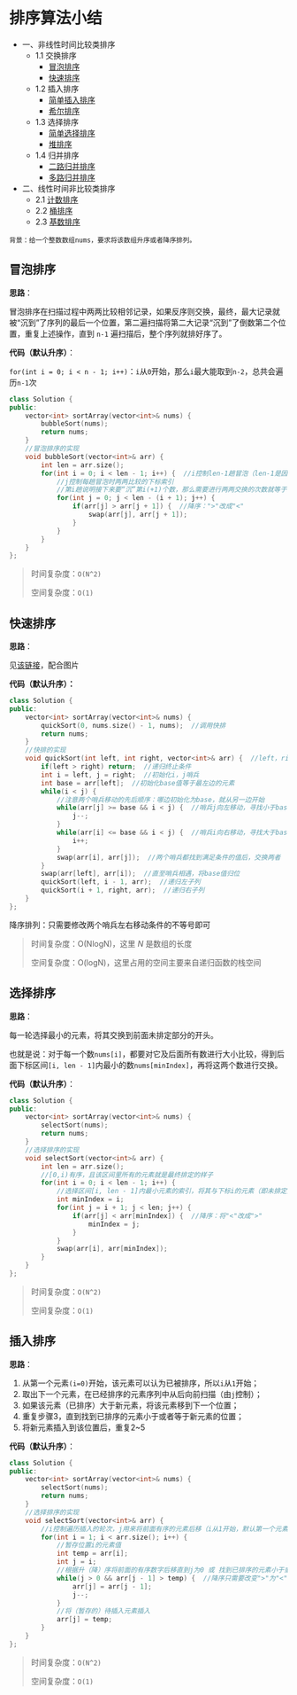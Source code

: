 <h1> 排序算法小结</h1>

* 一、非线性时间比较类排序
  * 1.1 交换排序
    * [冒泡排序](#1.1.1)
    * [快速排序](#1.1.2)
  * 1.2 插入排序
    * [简单插入排序](#1.2.1)
    * [希尔排序](#1.2.2)
  * 1.3 选择排序
    * [简单选择排序](#1.3.1)
    * [堆排序](#1.3.2)
  * 1.4 归并排序
    * [二路归并排序](#1.4.1)
    * [多路归并排序](#1.4.2)
* 二、线性时间非比较类排序
  * 2.1 [计数排序](#2.1)
  * 2.2 [桶排序](#2.2)
  * 2.3 [基数排序](2.2)

```
背景：给一个整数数组nums，要求将该数组升序或者降序排列。
```



<h2 id="1.1.1"> 冒泡排序</h2>

**思路**：

冒泡排序在扫描过程中两两比较相邻记录，如果反序则交换，最终，最大记录就被“沉到”了序列的最后一个位置，第二遍扫描将第二大记录“沉到”了倒数第二个位置，重复上述操作，直到 `n-1` 遍扫描后，整个序列就排好序了。

**代码（默认升序）**：

`for(int i = 0; i < n - 1; i++)`：`i`从`0`开始，那么`i`最大能取到`n-2`，总共会遍历`n-1`次

```C++
class Solution {
public:
    vector<int> sortArray(vector<int>& nums) {
        bubbleSort(nums);
        return nums;
    }
    //冒泡排序的实现
    void bubbleSort(vector<int>& arr) {
        int len = arr.size();
        for(int i = 0; i < len - 1; i++) {  //i控制len-1趟冒泡（len-1是因为最后一个数不需要比较，自然会得到）
            //j控制每趟冒泡时两两比较的下标索引
            //第i趟说明接下来要“沉”第i(+1)个数，那么需要进行两两交换的次数就等于len-1-i
            for(int j = 0; j < len - (i + 1); j++) {  
                if(arr[j] > arr[j + 1]) {  //降序：">"改成"<"
                    swap(arr[j], arr[j + 1]);
                }
            }
        }
    }
};
```

> 时间复杂度：`O(N^2)`
>
> 空间复杂度：`O(1)`



<h2 id="1.1.2">快速排序 </h2>

**思路**：

见[该链接](https://blog.csdn.net/qq_28584889/article/details/88136498)，配合图片

**代码（默认升序）：**

```c++
class Solution {
public:
    vector<int> sortArray(vector<int>& nums) {
        quickSort(0, nums.size() - 1, nums);  //调用快排
        return nums;
    }
    //快排的实现
    void quickSort(int left, int right, vector<int>& arr) {  //left，right为待排序区间的左右边界下标
        if(left > right) return;  //递归终止条件
        int i = left, j = right;  //初始化i，j哨兵
        int base = arr[left];  //初始化base值等于最左边的元素
        while(i < j) {
            //注意两个哨兵移动的先后顺序：哪边初始化为base，就从另一边开始
            while(arr[j] >= base && i < j) {  //哨兵j向左移动，寻找小于base的元素（注意此处的等号）
                j--;
            }
            while(arr[i] <= base && i < j) {  //哨兵i向右移动，寻找大于base的元素
                i++;
            }
            swap(arr[i], arr[j]);  //两个哨兵都找到满足条件的值后，交换两者
        }
        swap(arr[left], arr[i]);  //直至哨兵相遇，将base值归位
        quickSort(left, i - 1, arr);  //递归左子列
        quickSort(i + 1, right, arr);  //递归右子列
    }
};
```

降序排列：只需要修改两个哨兵左右移动条件的不等号即可

> 时间复杂度：O(NlogN)，这里 *N* 是数组的长度
>
> 空间复杂度：O(logN)，这里占用的空间主要来自递归函数的栈空间

<h2 id="1.3.1"> 选择排序</h2>

**思路**：

每一轮选择最小的元素，将其交换到前面未排定部分的开头。

也就是说：对于每一个数`nums[i]`，都要对它及后面所有数进行大小比较，得到后面下标区间`[i, len - 1]`内最小的数`nums[minIndex]`，再将这两个数进行交换。

**代码（默认升序）**：

```c++
class Solution {
public:
    vector<int> sortArray(vector<int>& nums) {
    	selectSort(nums);
        return nums;
    }
    //选择排序的实现
    void selectSort(vector<int>& arr) {
        int len = arr.size();
        //[0,i)有序，且该区间里所有的元素就是最终排定的样子
        for(int i = 0; i < len - 1; i++) {
            //选择区间[i, len - 1]内最小元素的索引，将其与下标i的元素（即未排定部分的开头）交换
            int minIndex = i;
            for(int j = i + 1; j < len; j++) {
                if(arr[j] < arr[minIndex]) {  //降序：将"<"改成">"
                    minIndex = j;
                }
            }
            swap(arr[i], arr[minIndex]);
        }
    }
};
```

> 时间复杂度：`O(N^2)`
>
> 空间复杂度：`O(1)`



<h2 id="1.2.1"> 插入排序</h2>

**思路**：

1. 从第一个元素`(i=0)`开始，该元素可以认为已被排序，所以`i`从`1`开始；
2. 取出下一个元素，在已经排序的元素序列中从后向前扫描（由`j`控制）；
3. 如果该元素（已排序）大于新元素，将该元素移到下一个位置；
4. 重复步骤3，直到找到已排序的元素小于或者等于新元素的位置；
5. 将新元素插入到该位置后，重复2~5

**代码（默认升序）**：

```c++
class Solution {
public:
    vector<int> sortArray(vector<int>& nums) {
        selectSort(nums);
        return nums;
    }
	//选择排序的实现
    void selectSort(vector<int>& arr) {
        //i控制遍历插入的轮次，j用来将前面有序的元素后移（i从1开始，默认第一个元素已经排序）
        for(int i = 1; i < arr.size(); i++) {
            //暂存位置i的元素值
            int temp = arr[i];
            int j = i;
            //根据升（降）序将前面的有序数字后移直到j为0 或 找到已排序的元素小于或者等于新元素(temp)的位置
            while(j > 0 && arr[j - 1] > temp) {  //降序只需要改变">"为"<"
                arr[j] = arr[j - 1];
                j--;
            }
            //将（暂存的）待插入元素插入
            arr[j] = temp;
        }
    }
};
```

> 时间复杂度：`O(N^2)`
>
> 空间复杂度：`O(1)`

